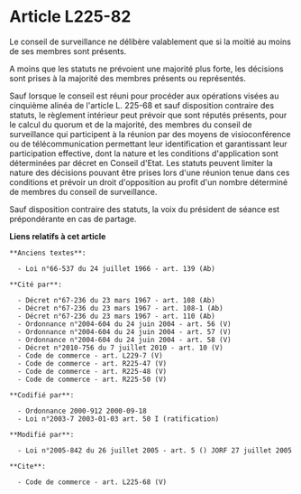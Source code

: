# Article L225-82

Le conseil de surveillance ne délibère valablement que si la moitié au moins de ses membres sont présents. 

A moins que les statuts ne prévoient une majorité plus forte, les décisions sont prises à la majorité des membres présents ou
représentés. 

Sauf lorsque le conseil est réuni pour procéder aux opérations visées au cinquième alinéa de l'article L. 225-68 et sauf
disposition contraire des statuts, le règlement intérieur peut prévoir que sont réputés présents, pour le calcul du quorum et
de la majorité, des membres du conseil de surveillance qui participent à la réunion par des moyens de visioconférence ou de
télécommunication permettant leur identification et garantissant leur participation effective, dont la nature et les
conditions d'application sont déterminées par décret en Conseil d'Etat. Les statuts peuvent limiter la nature des décisions
pouvant être prises lors d'une réunion tenue dans ces conditions et prévoir un droit d'opposition au profit d'un nombre
déterminé de membres du conseil de surveillance. 

Sauf disposition contraire des statuts, la voix du président de séance est prépondérante en cas de partage.

**Liens relatifs à cet article**

	**Anciens textes**:

	  - Loi n°66-537 du 24 juillet 1966 - art. 139 (Ab)

	**Cité par**:

	  - Décret n°67-236 du 23 mars 1967 - art. 108 (Ab)
	  - Décret n°67-236 du 23 mars 1967 - art. 108-1 (Ab)
	  - Décret n°67-236 du 23 mars 1967 - art. 110 (Ab)
	  - Ordonnance n°2004-604 du 24 juin 2004 - art. 56 (V)
	  - Ordonnance n°2004-604 du 24 juin 2004 - art. 57 (V)
	  - Ordonnance n°2004-604 du 24 juin 2004 - art. 58 (V)
	  - Décret n°2010-756 du 7 juillet 2010 - art. 10 (V)
	  - Code de commerce - art. L229-7 (V)
	  - Code de commerce - art. R225-47 (V)
	  - Code de commerce - art. R225-48 (V)
	  - Code de commerce - art. R225-50 (V)

	**Codifié par**:

	  - Ordonnance 2000-912 2000-09-18
	  - Loi n°2003-7 2003-01-03 art. 50 I (ratification)

	**Modifié par**:

	  - Loi n°2005-842 du 26 juillet 2005 - art. 5 () JORF 27 juillet 2005

	**Cite**:

	  - Code de commerce - art. L225-68 (V)
